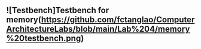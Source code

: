## ![Testbench]Testbench for memory(https://github.com/fctanglao/ComputerArchitectureLabs/blob/main/Lab%204/memory%20testbench.png)
